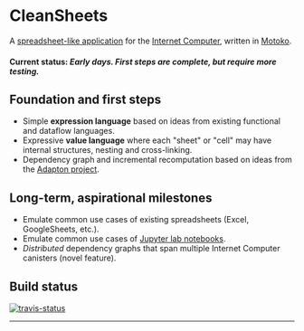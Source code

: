 
CleanSheets
===============================================

A [spreadsheet-like application](https://en.wikipedia.org/wiki/Spreadsheet) for the [Internet Computer](https://dfinity.org), written in [Motoko](https://dfinity.org/faq/what-is-motoko).

#### Current status: _Early days.  First steps are complete, but require more testing._

Foundation and first steps
-------------------------------
- Simple **expression language** based on ideas from existing functional and dataflow languages.
- Expressive **value language** where each "sheet" or "cell" may have internal structures, nesting and cross-linking.
- Dependency graph and incremental recomputation based on ideas from the [Adapton project](http://adapton.org).

Long-term, aspirational milestones
----------------------------------
- Emulate common use cases of existing spreadsheets (Excel, GoogleSheets, etc.).
- Emulate common use cases of [Jupyter lab notebooks](https://jupyter.org/).
- _Distributed_ dependency graphs that span multiple Internet Computer canisters (novel feature).

Build status
-------------

[![travis-status](https://travis-ci.org/matthewhammer/cleansheets.svg?branch=master)](https://travis-ci.org/matthewhammer/cleansheets)



-------------




